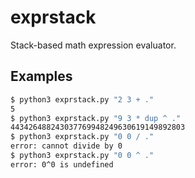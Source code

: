 # exprstack
Stack-based math expression evaluator.

## Examples
```sh
$ python3 exprstack.py "2 3 + ."
5
$ python3 exprstack.py "9 3 * dup ^ ."
443426488243037769948249630619149892803
$ python3 exprstack.py "0 0 / ."
error: cannot divide by 0
$ python3 exprstack.py "0 0 ^ ."
error: 0^0 is undefined
```
